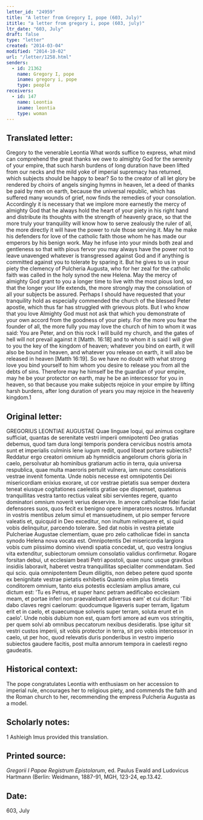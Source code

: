 ```yaml
---
letter_id: "24959"
title: "A letter from Gregory I, pope (603, July)"
ititle: "a letter from gregory i, pope (603, july)"
ltr_date: "603, July"
draft: false
type: "letter"
created: "2014-03-04"
modified: "2014-10-02"
url: "/letter/1258.html"
senders:
  - id: 21362
    name: Gregory I, pope
    iname: gregory i, pope
    type: people
receivers:
  - id: 147
    name: Leontia
    iname: leontia
    type: woman
---
```

<h2> Translated letter:</h2>Gregory to the venerable Leontia
What words suffice to express, what mind can comprehend the great thanks we owe to almighty God for the serenity of your empire, that such harsh burdens of long duration have been lifted from our necks and the mild yoke of imperial supremacy has returned, which subjects should be happy to bear?  So to the creator of all let glory be rendered by choirs of angels singing hymns in heaven, let a deed of thanks be paid by men on earth, because the universal republic, which has suffered many wounds of grief, now finds the remedies of your consolation.  Accordingly it is necessary that we implore more earnestly the mercy of almighty God that he always hold the heart of your piety in his right hand and distribute its thoughts with the strength of heavenly grace, so that the more truly your tranquility will know how to serve zealously the ruler of all, the more directly it will have the power to rule those serving it.  May he make his defenders for love of the catholic faith those whom he has made our emperors by his benign work.  May he infuse into your minds both zeal and gentleness so that with pious fervor you may always have the power not to leave unavenged whatever is transgressed against God and if anything is committed against you to tolerate by sparing it.  But he gives to us in your piety the clemency of Pulcheria Augusta, who for her zeal for the catholic faith was called in the holy synod the new Helena.  May the mercy of almighty God grant to you a longer time to live with the most pious lord, so that the longer your life extends, the more strongly may the consolation of all your subjects be assured.
	Perhaps I should have requested that your tranquility hold as especially commended the church of the blessed Peter apostle, which thus far has struggled with grievous plots.  But I who know that you love Almighty God must not ask that which you demonstrate of your own accord from the goodness of your piety.  For the more you fear the founder of all, the more fully you may love the church of him to whom it was said: You are Peter, and on this rock I will build my church, and the gates of hell will not prevail against it [Matth. 16:18] and to whom it is said I will give to you the key of the kingdom of heaven; whatever you bind on earth, it will also be bound in heaven, and whatever you release on earth, it will also be released in heaven [Matth 16:19].  So we have no doubt with what strong love you bind yourself to him whom you desire to release you from all the debts of sins.  Therefore may he himself be the guardian of your empire, may he be your protector on earth, may he be an intercessor for you in heaven, so that because you make subjects rejoice in your empire by lifting harsh burdens, after long duration of years you may rejoice in the heavenly kingdom.1
<h2 class="mt-4"> Original letter:</h2>GREGORIUS LEONTIAE AUGUSTAE
Quae linguae loqui, qui animus cogitare sufficiat, quantas de serenitate vestri imperii omnipotenti Deo gratias debemus, quod tam dura longi temporis pondera cervicibus nostris amota sunt et imperialis culminis lene iugum rediit, quod libeat portare subiectis? Reddatur ergo creatori omnium ab hymnidicis angelorum choris gloria in caelo, persolvatur ab hominibus gratiarum actio in terra, quia universa respublica, quae multa maeroris pertulit vulnera, iam nunc consolationis vestrae invenit fomenta. Unde nobis necesse est omnipotentis Dei misericordiam enixius exorare, ut cor vestrae pietatis sua semper dextera teneat eiusque cogitationes caelestis gratiae ope dispenset, quatenus tranquillitas vestra tanto rectius valeat sibi servientes regere, quanto dominatori omnium noverit verius deservire. In amore catholicae fidei faciat defensores suos, quos fecit ex benigno opere imperatores nostros. Infundat in vostris mentibus zelum simul et mansuetudinem, ut pio semper fervore valeatis et, quicquid in Deo exceditur, non inultum relinquere et, si quid vobis delinquitur, parcendo tolerare. Sed dat nobis in vestra pietate Pulcheriae Augustae clementiam, quae pro zelo catholicae fidei in sancta synodo Helena nova vocata est. Omnipotentis Dei misericordia largiora vobis cum piissimo domino vivendi spatia concedat, ut, quo vestra longius vita extenditur, subiectorum omnium consolatio validius confirmetur.
Rogare forsitan debui, ut ecclesiam beati Petri apostoli, quae nunc usque gravibus insidiis laboravit, haberet vestra tranquillitas specialiter commendatam. Sed qui scio. quia omnipotentem Deum diligitis, non debeo petere quod sponte ex benignitate vestrae pietatis exhibetis Quanto enim plus timetis conditorem omnium, tanto eius potestis ecclesiam amplius amare, cui dictum est: 'Tu es Petrus, et super hanc petram aedificabo ecclesiam meam, et portae inferi non praevalebunt adversus eam' et cui dicitur: 'Tibi dabo claves regni caelorum: quodcumque Iigaveris super terram, ligatum erit et in caelo, et quaecumque solveris super terram, soluta erunt et in caelo'. Unde nobis dubium non est, quam forti amore ad eum vos stringitis, per quem solvi ab omnibus peccatorum nexibus desideratis. Ipse igitur sit vestri custos imperii, sit vobis protector in terra, sit pro vobis intercessor in caelo, ut per hoc, quod relevatis duris ponderibus in vestro imperio subiectos gaudere facitis, post multa annorum tempora in caelesti regno gaudeatis.
<h2 class="mt-4"> Historical context:</h2>The pope congratulates Leontia with enthusiasm on her accession to imperial rule, encourages her to religious piety, and commends the faith and the Roman church to her, recommending the empress Pulcheria Augusta as a model.
<h2 class="mt-4"> Scholarly notes:</h2>1 Ashleigh Imus provided this translation.
<h2 class="mt-4"> Printed source:</h2><p><em>Gregorii I Papae Registrum Epistolarum</em>, ed. Paulus Ewald and Ludovicus Hartmann (Berlin: Weidmann, 1887-91, MGH, 123-24, ep.13.42.</p><h2 class="mt-4"> Date:</h2>603, July